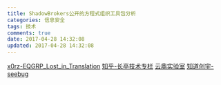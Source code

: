 ```yaml
---
title: ShadowBrokers公开的方程式组织工具包分析
categories: 信息安全
tags: 技术
comments: true
date: 2017-04-28 14:32:08
updated: 2017-04-28 14:32:08
---
```

[x0rz-EQGRP_Lost_in_Translation](https://github.com/x0rz/EQGRP_Lost_in_Translation)
[知乎-长亭技术专栏](https://zhuanlan.zhihu.com/p/26375989)
[云鼎实验室](https://mp.weixin.qq.com/s?__biz=MzU3ODAyMjg4OQ==&mid=2247483709&idx=1&sn=8f19c38422834efafd73eb473ae5cab5)
[知道创宇-seebug](http://paper.seebug.org/279/#0-tsina-1-75923-397232819ff9a47a7b7e80a40613cfe1)

<!-- more -->
